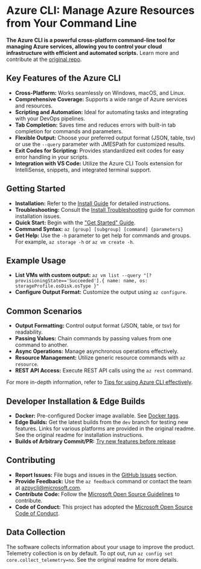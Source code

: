 # Azure CLI: Manage Azure Resources from Your Command Line

**The Azure CLI is a powerful cross-platform command-line tool for managing Azure services, allowing you to control your cloud infrastructure with efficient and automated scripts.**  Learn more and contribute at the [original repo](https://github.com/Azure/azure-cli).

## Key Features of the Azure CLI

*   **Cross-Platform:** Works seamlessly on Windows, macOS, and Linux.
*   **Comprehensive Coverage:** Supports a wide range of Azure services and resources.
*   **Scripting and Automation:**  Ideal for automating tasks and integrating with your DevOps pipelines.
*   **Tab Completion:** Saves time and reduces errors with built-in tab completion for commands and parameters.
*   **Flexible Output:** Choose your preferred output format (JSON, table, tsv) or use the `--query` parameter with JMESPath for customized results.
*   **Exit Codes for Scripting:**  Provides standardized exit codes for easy error handling in your scripts.
*   **Integration with VS Code:** Utilize the Azure CLI Tools extension for IntelliSense, snippets, and integrated terminal support.

## Getting Started

*   **Installation:**  Refer to the [Install Guide](https://learn.microsoft.com/cli/azure/install-azure-cli) for detailed instructions.
*   **Troubleshooting:**  Consult the [Install Troubleshooting](https://github.com/Azure/azure-cli/blob/dev/doc/install_troubleshooting.md) guide for common installation issues.
*   **Quick Start:** Begin with the ["Get Started" Guide](https://learn.microsoft.com/cli/azure/get-started-with-az-cli2).
*   **Command Syntax:** `az [group] [subgroup] [command] {parameters}`
*   **Get Help:** Use the `-h` parameter to get help for commands and groups.  For example, `az storage -h` or `az vm create -h`.

## Example Usage

*   **List VMs with custom output:** `az vm list --query "[?provisioningState=='Succeeded'].{ name: name, os: storageProfile.osDisk.osType }"`
*   **Configure Output Format:** Customize the output using `az configure`.

## Common Scenarios

*   **Output Formatting:** Control output format (JSON, table, or tsv) for readability.
*   **Passing Values:** Chain commands by passing values from one command to another.
*   **Async Operations:** Manage asynchronous operations effectively.
*   **Resource Management:** Utilize generic resource commands with `az resource`.
*   **REST API Access:**  Execute REST API calls using the `az rest` command.

For more in-depth information, refer to [Tips for using Azure CLI effectively](https://learn.microsoft.com/en-us/cli/azure/use-cli-effectively).

## Developer Installation & Edge Builds

*   **Docker:** Pre-configured Docker image available.  See [Docker tags](https://mcr.microsoft.com/v2/azure-cli/tags/list).
*   **Edge Builds:** Get the latest builds from the `dev` branch for testing new features.  Links for various platforms are provided in the original readme.  See the original readme for installation instructions.
*   **Builds of Arbitrary Commit/PR:**  [Try new features before release](doc/try_new_features_before_release.md)

## Contributing

*   **Report Issues:**  File bugs and issues in the [GitHub Issues](https://github.com/Azure/azure-cli/issues) section.
*   **Provide Feedback:**  Use the `az feedback` command or contact the team at azpycli@microsoft.com.
*   **Contribute Code:**  Follow the [Microsoft Open Source Guidelines](https://opensource.microsoft.com/collaborate) to contribute.
*   **Code of Conduct:** This project has adopted the [Microsoft Open Source Code of Conduct](https://opensource.microsoft.com/codeofconduct/).

## Data Collection

The software collects information about your usage to improve the product. Telemetry collection is on by default. To opt out, run `az config set core.collect_telemetry=no`.  See the original readme for more details.